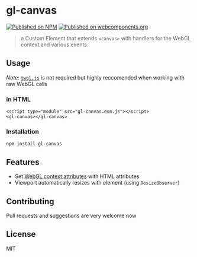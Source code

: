# gl-canvas
[![Published on NPM](https://img.shields.io/npm/v/gl-canvas.svg)](https://www.npmjs.com/package/gl-canvas) [![Published on webcomponents.org](https://img.shields.io/badge/webcomponents.org-published-blue.svg)](https://www.webcomponents.org/element/gl-canvas/elements/gl-canvas)

> a Custom Element that extends `<canvas>` with handlers for the WebGL context and various events.

## Usage
*Note*: [`twgl.js`](https://github.com/greggman/twgl.js) is not required but highly reccomended when working with raw WebGL calls

### in HTML
```htmlmixed
<script type="module" src="gl-canvas.esm.js"></script>
<gl-canvas></gl-canvas>
```

### Installation
```shell
npm install gl-canvas
```

## Features
- Set [WebGL context attributes](https://www.khronos.org/registry/webgl/specs/latest/1.0/#5.2) with HTML attributes
- Viewport automatically resizes with element (using `ResizeObserver`)

## Contributing
Pull requests and suggestions are very welcome now

## License
MIT
